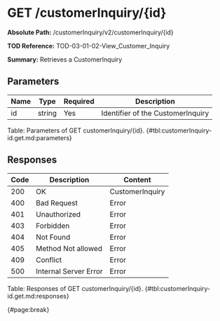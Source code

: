 <!--
    ATTENTION: This file was generated via gradle!
               Do NOT manually edit this file! Any such changes will be overwritten!
-->

# GET /customerInquiry/{id}

**Absolute Path:** /customerInquiry/v2/customerInquiry/{id}

**TOD Reference:** TOD-03-01-02-View_Customer_Inquiry

**Summary:** Retrieves a CustomerInquiry

## Parameters

| Name | Type | Required | Description |
| ------ | ------ | --- | ------------ |
| id | string | Yes | Identifier of the CustomerInquiry |

Table: Parameters of GET customerInquiry/{id}. {#tbl:customerInquiry-id.get.md:parameters}

## Responses

| Code | Description | Content |
|------|-------------|---------|
| 200 | OK | CustomerInquiry |
| 400 | Bad Request | Error |
| 401 | Unauthorized | Error |
| 403 | Forbidden | Error |
| 404 | Not Found | Error |
| 405 | Method Not allowed | Error |
| 409 | Conflict | Error |
| 500 | Internal Server Error | Error |

Table: Responses of GET customerInquiry/{id}. {#tbl:customerInquiry-id.get.md:responses}

{#page:break}
